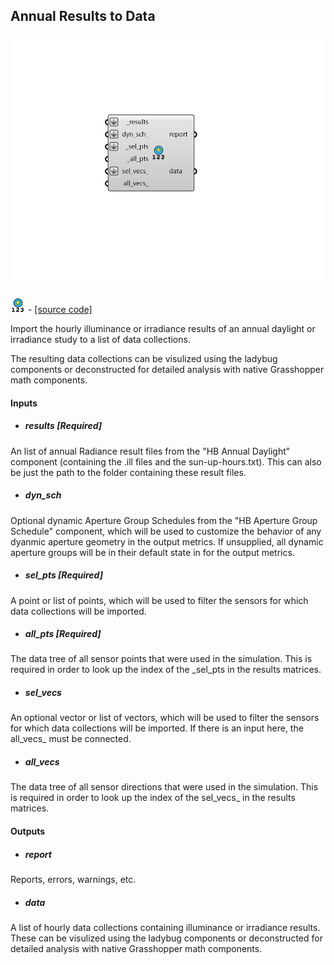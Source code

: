 ## Annual Results to Data

![](../../images/components/Annual_Results_to_Data.png)

![](../../images/icons/Annual_Results_to_Data.png) - [[source code]](https://github.com/ladybug-tools/honeybee-grasshopper-radiance/blob/master/honeybee_grasshopper_radiance/src//HB%20Annual%20Results%20to%20Data.py)


Import the hourly illuminance or irradiance results of an annual daylight or irradiance study to a list of data collections. 

The resulting data collections can be visulized using the ladybug components or deconstructed for detailed analysis with native Grasshopper math components. 



#### Inputs
* ##### results [Required]
An list of annual Radiance result files from the "HB Annual Daylight" component (containing the .ill files and the sun-up-hours.txt). This can also be just the path to the folder containing these result files. 
* ##### dyn_sch 
Optional dynamic Aperture Group Schedules from the "HB Aperture Group Schedule" component, which will be used to customize the behavior of any dyanmic aperture geometry in the output metrics. If unsupplied, all dynamic aperture groups will be in their default state in for the output metrics. 
* ##### sel_pts [Required]
A point or list of points, which will be used to filter the sensors for which data collections will be imported. 
* ##### all_pts [Required]
The data tree of all sensor points that were used in the simulation. This is required in order to look up the index of the _sel_pts in the results matrices. 
* ##### sel_vecs 
An optional vector or list of vectors, which will be used to filter the sensors for which data collections will be imported. If there is an input here, the all_vecs_ must be connected. 
* ##### all_vecs 
The data tree of all sensor directions that were used in the simulation. This is required in order to look up the index of the sel_vecs_ in the results matrices. 

#### Outputs
* ##### report
Reports, errors, warnings, etc. 
* ##### data
A list of hourly data collections containing illuminance or irradiance results. These can be visulized using the ladybug components or deconstructed for detailed analysis with native Grasshopper math components. 